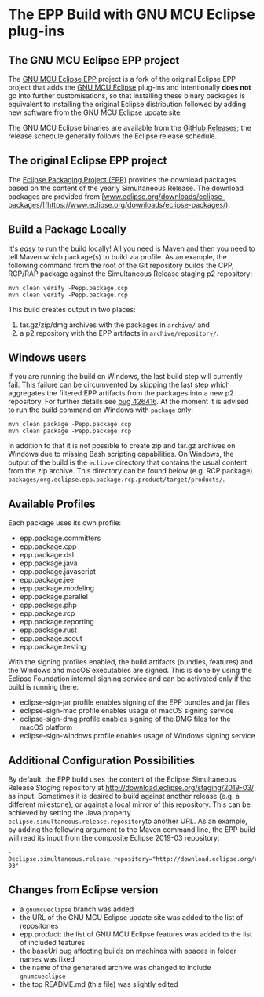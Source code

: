 The EPP Build with GNU MCU Eclipse plug-ins
==========================================

The GNU MCU Eclipse EPP project
-------------------------------

The [GNU MCU Eclipse EPP](https://github.com/gnu-mcu-eclipse/org.eclipse.epp.packages) project is a fork of the original Eclipse EPP project that adds the [GNU MCU Eclipse](https://github.com/gnu-mcu-eclipse) plug-ins and intentionally **does not** go into further customisations, so that installing these binary packages is equivalent to installing the original Eclipse distribution followed by adding new software from the GNU MCU Eclipse update site.

The GNU MCU Eclipse binaries are available from the [GitHub Releases](https://github.com/gnu-mcu-eclipse/org.eclipse.epp.packages/releases); the release schedule generally follows the Eclipse release schedule.

The original Eclipse EPP project
--------------------------------

The [Eclipse Packaging Project (EPP)](http://www.eclipse.org/epp/) provides 
the download packages based on the content of the yearly Simultaneous Release. 
The download packages are provided from 
[www.eclipse.org/downloads/eclipse-packages/](https://www.eclipse.org/downloads/eclipse-packages/).

Build a Package Locally
-----------------------

It's *easy* to run the build locally! All you need is Maven and then you need 
to tell Maven which package(s) to build via profile. As an example, the following 
command from the root of the Git repository builds the CPP, RCP/RAP package against 
the Simultaneous Release staging p2 repository:

    mvn clean verify -Pepp.package.ccp
    mvn clean verify -Pepp.package.rcp

This build creates output in two places:

1. tar.gz/zip/dmg archives with the packages in `archive/` and
2. a p2 repository with the EPP artifacts in `archive/repository/`.

Windows users
------------- 

If you are running the build on Windows, the last build step will currently fail. 
This failure can be circumvented by skipping the last step which aggregates the 
filtered EPP artifacts from the packages into a new p2 repository. For further 
details see [bug 426416](https://bugs.eclipse.org/bugs/show_bug.cgi?id=426416).
At the moment it is advised to run the build command on Windows with `package` 
only:

    mvn clean package -Pepp.package.ccp
    mvn clean package -Pepp.package.rcp

In addition to that it is not possible to create zip and tar.gz archives on 
Windows due to missing Bash scripting capabilities. On Windows, the output of the
build is the `eclipse` directory that contains the usual content from the zip
archive. This directory can be found below (e.g. RCP package) 
`packages/org.eclipse.epp.package.rcp.product/target/products/`.

Available Profiles
------------------

Each package uses its own profile:

- epp.package.committers
- epp.package.cpp
- epp.package.dsl
- epp.package.java
- epp.package.javascript
- epp.package.jee
- epp.package.modeling
- epp.package.parallel
- epp.package.php
- epp.package.rcp
- epp.package.reporting
- epp.package.rust
- epp.package.scout
- epp.package.testing

With the signing profiles enabled, the build artifacts (bundles, features) and the
Windows and macOS executables are signed. This is done by using the Eclipse Foundation 
internal signing service and can be activated only if the build is running there.

- eclipse-sign-jar profile enables signing of the EPP bundles and jar files
- eclipse-sign-mac profile enables usage of macOS signing service
- eclipse-sign-dmg profile enables signing of the DMG files for the macOS platform
- eclipse-sign-windows profile enables usage of Windows signing service

Additional Configuration Possibilities
--------------------------------------

By default, the EPP build uses the content of the Eclipse Simultaneous Release *Staging*
repository at <http://download.eclipse.org/staging/2019-03/> as input. Sometimes it is
desired to build against another release (e.g. a different milestone), or against a local
mirror of this repository. This can be achieved by setting the Java property
`eclipse.simultaneous.release.repository`to another URL. As an example, by adding the
following argument to the Maven command line, the EPP build will read its input from the
composite Eclipse 2019-03 repository:

    -Declipse.simultaneous.release.repository="http://download.eclipse.org/releases/2019-03"

Changes from Eclipse version
----------------------------

- a `gnumcueclipse` branch was added
- the URL of the GNU MCU Eclipse update site was added to the list of repositories
- epp.product: the list of GNU MCU Eclipse features was added to the list of included features
- the baseUri bug affecting builds on machines with spaces in folder names was fixed
- the name of the generated archive was changed to include `gnumcueclipse`
- the top README.md (this file) was slightly edited
